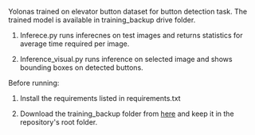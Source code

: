 Yolonas trained on elevator button dataset for button detection task. The trained model is available in training_backup drive folder. 

1. Inferece.py runs inferecnes on test images and returns statistics for average time required per image.

2. Inference_visual.py runs inference on selected image and shows bounding boxes on detected buttons. 

Before running: 

1. Install the requirements listed in requirements.txt

2. Download the training_backup folder from [here]("https://drive.google.com/drive/folders/1KYKRCJL7PH7t3RpmdC353BePR5l-1ADi?usp=sharing") and keep it in the repository's root folder. 


